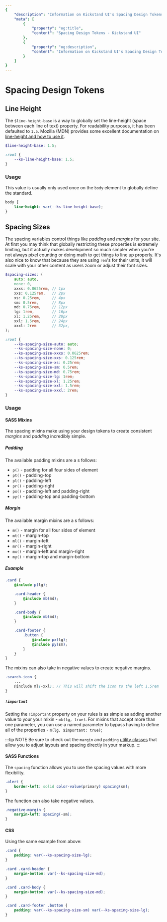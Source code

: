 ```yaml
---
{
    "description": "Information on Kickstand UI's Spacing Design Tokens",
    "meta": [
        {
            "property": "og:title",
            "content": "Spacing Design Tokens - Kickstand UI"
        },
        {
            "property": "og:description",
            "content": "Information on Kickstand UI's Spacing Design Tokens"
        }
    ]
}
---
```


# Spacing Design Tokens

## Line Height

The `$line-height-base` is a way to globally set the line-height (space between each line of text) property. For readability purposes, it has been defaulted to `1.5`. Mozilla (MDN) provides some excellent documentation on [line-height and how to use it](https://developer.mozilla.org/en-US/docs/Web/CSS/line-height).

```scss
$line-height-base: 1.5;
```

```css
:root {
    --ks-line-height-base: 1.5;
}
```

### Usage

This value is usually only used once on the `body` element to globally define the standard.

```css
body {
    line-height: var(--ks-line-height-base);
}
```

## Spacing Sizes

The spacing variables control things like _padding_ and _margins_ for your site. At first you may think that globally restricting these properties is extremely limiting, but it actually makes development so much simpler when you're not always pixel counting or doing math to get things to line up properly. It's also nice to know that because they are using `rem`'s for their units, it will scale with your other content as users zoom or adjust their font sizes.

```scss
$spacing-sizes: (
    auto: auto,
    none: 0,
    xxxs: 0.0625rem, // 1px
    xxs: 0.125rem,   // 2px
    xs: 0.25rem,     // 4px
    sm: 0.5rem,      // 8px
    md: 0.75rem,     // 12px
    lg: 1rem,        // 16px
    xl: 1.25rem,     // 20px
    xxl: 1.5rem,     // 24px
    xxxl: 2rem       // 32px,
);
```

```css
:root {
    --ks-spacing-size-auto: auto;
    --ks-spacing-size-none: 0;
    --ks-spacing-size-xxxs: 0.0625rem;
    --ks-spacing-size-xxs: 0.125rem;
    --ks-spacing-size-xs: 0.25rem;
    --ks-spacing-size-sm: 0.5rem;
    --ks-spacing-size-md: 0.75rem;
    --ks-spacing-size-lg: 1rem;
    --ks-spacing-size-xl: 1.25rem;
    --ks-spacing-size-xxl: 1.5rem;
    --ks-spacing-size-xxxl: 2rem;
}
```

### Usage

#### SASS Mixins

The spacing mixins make using your design tokens to create consistent _margins_ and _padding_ incredibly simple.

##### Padding

The available padding mixins are a s follows:

- `p()`  - padding for all four sides of element
- `pt()` - padding-top
- `pl()` - padding-left
- `pr()` - padding-right
- `px()` - padding-left and padding-right
- `py()` - padding-top and padding-bottom

##### Margin

The available margin mixins are a s follows:

- `m()`  - margin for all four sides of element
- `mt()` - margin-top
- `ml()` - margin-left
- `mr()` - margin-right
- `mx()` - margin-left and margin-right
- `my()` - margin-top and margin-bottom

##### Example

```scss
.card {
    @include p(lg);

    .card-header {
        @include mb(md);
    }

    .card-body {
        @include mb(md);
    }

    .card-footer {
        .button {
            @include px(lg);
            @include py(sm);
        }
    }
}
```

The mixins can also take in negative values to create negative margins.

```scss
.search-icon {
    ...
    @include ml(-xxl); // This will shift the icon to the left 1.5rem
}
```

##### `!important`

Setting the `!important` property on your rules is as simple as adding another value to your your mixin - `mb(lg, true)`. For mixins that accept more than one parameter, you can use a named parameter to bypass having to define all of the properties - `m(lg, $important: true)`;

:::tip NOTE
Be sure to check out the `margin` and `padding` [utility classes](../utilities/spacing.md) that allow you to adjust layouts and spacing directly in your markup.
:::

#### SASS Functions

The `spacing` function allows you to use the spacing values with more flexibility.

```scss
.alert {
    border-left: solid color-value(primary) spacing(sm);
}
```

The function can also take negative values.

```scss
.negative-margin {
    margin-left: spacing(-sm);
}
```

#### CSS

Using the same example from above:

```css
.card {
    padding: var(--ks-spacing-size-lg);
}

.card .card-header {
    margin-bottom: var(--ks-spacing-size-md);
}

.card .card-body {
    margin-bottom: var(--ks-spacing-size-md);
}

.card .card-footer .button {
    padding: var(--ks-spacing-size-sm) var(--ks-spacing-size-lg);
}
```
